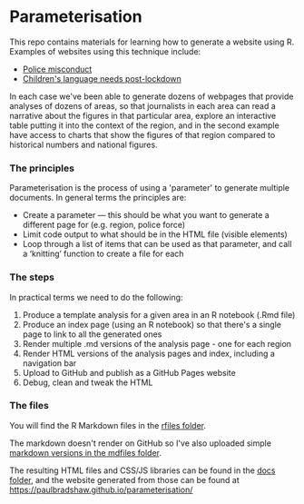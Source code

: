 # Parameterisation

This repo contains materials for learning how to generate a website using R. Examples of websites using this technique include:

* [Police misconduct](https://sduiopc.github.io/test1)
* [Children's language needs post-lockdown](https://senspeech.github.io/website/)

In each case we've been able to generate dozens of webpages that provide analyses of dozens of areas, so that journalists in each area can read a narrative about the figures in that particular area, explore an interactive table putting it into the context of the region, and in the second example have access to charts that show the figures of that region compared to historical numbers and national figures.

### The principles

Parameterisation is the process of using a 'parameter' to generate multiple documents. In general terms the principles are:

* Create a parameter — this should be what you want to generate a different page for (e.g. region, police force)
* Limit code output to what should be in the HTML file (visible elements)
* Loop through a list of items that can be used as that parameter, and call a ‘knitting’ function to create a file for each

### The steps

In practical terms we need to do the following:

1. Produce a template analysis for a given area in an R notebook (.Rmd file)
2. Produce an index page (using an R notebook) so that there's a single page to link to all the generated ones
3. Render multiple .md versions of the analysis page - one for each region 
4. Render HTML versions of the analysis pages and index, including a navigation bar
5. Upload to GitHub and publish as a GitHub Pages website
6. Debug, clean and tweak the HTML

### The files

You will find the R Markdown files in the [rfiles folder](https://github.com/paulbradshaw/parameterisation/tree/main/rfiles). 

The markdown doesn't render on GitHub so I've also uploaded simple [markdown versions in the mdfiles folder](https://github.com/paulbradshaw/parameterisation/tree/main/mdfiles). 

The resulting HTML files and CSS/JS libraries can be found in the [docs folder](https://github.com/paulbradshaw/parameterisation/tree/main/docs), and the website generated from those can be found at https://paulbradshaw.github.io/parameterisation/
